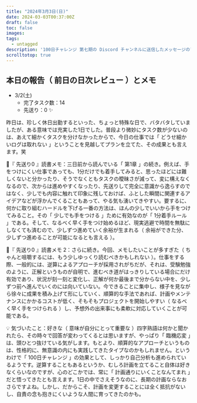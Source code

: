 ```yaml
---
title: "2024年3月3日(日)"
date: 2024-03-03T00:37:00Z
draft: false
toc: false
images:
tags: 
  - untagged
description: '100日チャレンジ 第七期の Discord チャンネルに送信したメッセージのアーカイブ'
scrolltotop: true
---
```


## 本日の報告（ 前日の日次レビュー ）とメモ

- 3/2(土)
  - 完了タスク数：14
  - 先送り：0 ✨

昨日は、珍しく休日出勤するといった、ちょっと特殊な日で、バタバタしていましたが、ある意味では充実した1日でした。普段より微妙にタスク数が少ないのは、あえて細かくタスクを分けなかったからで、今日の仕事では「 どうせ細かいログは取れない 」ということを見越してプランを立てた、その成果とも言えます。笑

🔖『 先送り0 』読書メモ：三日前から読んでいる「 第1章 」の続き。例えば、手をつけにくい仕事であっても、1分だけでも着手してみると、思ったほどには難しくないと分かったり、そうでなくともタスクの曖昧さが減って、変に構えなくなるので、次からは進めやすくなったり、先送りして完全に意識から逸らすのではなく、少しでも内容に触れて印象に残しておけば、ふとした瞬間に関連するアイデアなどが浮かんでくることもあって、やる気も湧いてきやすい。要するに、何かに取り組むハードルを下げる一番の方法は、ほんの少しでいいから手をつけてみること。その「 少しでも手をつける 」ために有効なのが「 1分着手ルール 」である。そして、なるべく早く手をつけ始めるほど、現実逃避で時間を無駄にしなくても済むので、少しずつ進めていく余裕が生まれる（ 余裕ができた分、少しずつ進めることが可能になるとも言える ）。

🔖『 先送り0 』読書メモ 2：さらに続き。今回、メモしたいことが多すぎた（ ちゃんと咀嚼するには、もう少しゆっくり読むべきかもしれない ）。仕事をする際、一般的には、逆算によるアプローチが採用されがちだが、それは、受験勉強のように、正解というものが自明で、進むべき道がはっきりしている場合にだけ有効であり、状況が刻一刻と変化し、正解が何か最後まで分からない中を、少しずつ前へ進んでいくのには向いていない。今できることに集中し、様子を見ながら徐々に成果を積み上げて形にしていく、順算的な手法であれば、計画やメンテナンスにかかるコストが低く、そもそもプロジェクトを開始しやすい（ なるべく早く手をつけられる ）し、予想外の出来事にも柔軟に対応していくことが可能である。

💡 気づいたこと：好きな（ 意味が自分にとって重要な ）四字熟語は何かと聞かれたら、その時々で回答が変わってくるとは思いますが、やっぱり「 臨機応変 」は、頭ひとつ抜けている気がします。もとより、順算的なアプローチというものは、性格的に、無意識の内にも実践してきたタイプなのかもしれません。というわけで「 100日チャレンジ 」の効果として、しっかり自己分析も進められているようです。逆算することもあるというか、むしろ計画を立てること自体は好きなくらいなのですが、心のどこかでは、常に「 計画通りにいくことなんてまれ 」だと悟ってきたとも言えます。1日の中でさえそうなのに、長期の計画ならなおさらですよね。しかし、だからこそ、計画を変更することには全く抵抗がないし、自責の念も抱きにくいような人間に育ってきたのかも。

